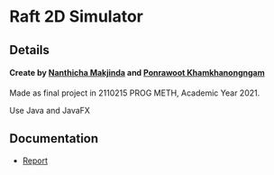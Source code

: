 # Raft 2D Simulator

## Details

#### Create by **[Nanthicha Makjinda](https://www.github.com/nnanthicha)** and **[Ponrawoot Khamkhanongngam](https://www.github.com/Ponrawoot)**

Made as final project in 2110215 PROG METH, Academic Year 2021.

Use Java and JavaFX

## Documentation
- [Report](./Final_Report.pdf)


